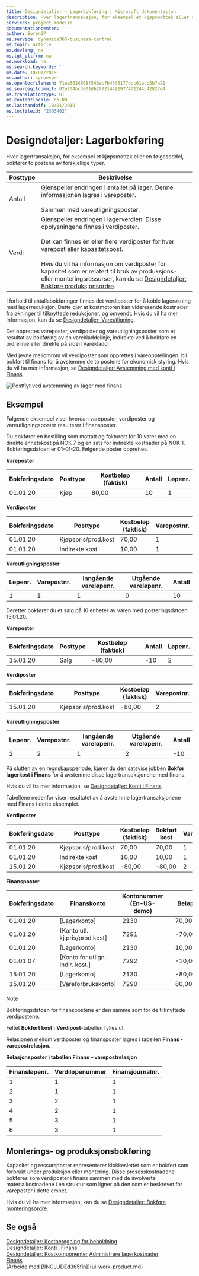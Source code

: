 ```yaml
---
title: Designdetaljer – Lagerbokføring | Microsoft-dokumentasjon
description: Hver lagertransaksjon, for eksempel et kjøpsmottak eller en følgeseddel, bokfører to postene av forskjellige typer.
services: project-madeira
documentationcenter: ''
author: SorenGP
ms.service: dynamics365-business-central
ms.topic: article
ms.devlang: na
ms.tgt_pltfrm: na
ms.workload: na
ms.search.keywords: ''
ms.date: 10/01/2019
ms.author: sgroespe
ms.openlocfilehash: 71ee3624868f546ec7b45f5177dcc61acc5b7a21
ms.sourcegitcommit: 02e704bc3e01d62072144919774f1244c42827e4
ms.translationtype: HT
ms.contentlocale: nb-NO
ms.lasthandoff: 10/01/2019
ms.locfileid: "2303402"
---
```

# <a name="design-details-inventory-posting"></a>Designdetaljer: Lagerbokføring
Hver lagertransaksjon, for eksempel et kjøpsmottak eller en følgeseddel, bokfører to postene av forskjellige typer.  

|Posttype|Beskrivelse|  
|----------------|---------------------------------------|  
|Antall|Gjenspeiler endringen i antallet på lager. Denne informasjonen lagres i vareposter.<br /><br /> Sammen med vareutligningsposter.|  
|Verdi|Gjenspeiler endringen i lagerverdien. Disse opplysningene finnes i verdiposter.<br /><br /> Det kan finnes én eller flere verdiposter for hver varepost eller kapasitetspost.<br /><br /> Hvis du vil ha informasjon om verdiposter for kapasitet som er relatert til bruk av produksjons- eller monteringsressurser, kan du se [Designdetaljer: Bokføre produksjonsordre](design-details-production-order-posting.md).|  

 I forhold til antallsbokføringer finnes det verdiposter for å koble lagerøkning med lagerreduksjon. Dette gjør at kostmotoren kan videresende kostnader fra økninger til tilknyttede reduksjoner, og omvendt. Hvis du vil ha mer informasjon, kan du se [Designdetaljer: Vareutligning](design-details-item-application.md).  

 Det opprettes vareposter, verdiposter og vareutligningsposter som et resultat av bokføring av en varekladdelinje, indirekte ved å bokføre en ordrelinje eller direkte på siden Varekladd.  

 Med jevne mellomrom vil verdiposter som opprettes i vareopptellingen, bli bokført til finans for å avstemme de to postene for økonomisk styring. Hvis du vil ha mer informasjon, se [Designdetaljer: Avstemming med konti i Finans](design-details-reconciliation-with-the-general-ledger.md).  

 ![Postflyt ved avstemming av lager med finans](media/design_details_inventory_costing_1_entry_flow.png "Postflyt ved avstemming av lager med finans")  

## <a name="example"></a>Eksempel  
 Følgende eksempel viser hvordan vareposter, verdiposter og vareutligningsposter resulterer i finansposter.  

 Du bokfører en bestilling som mottatt og fakturert for 10 varer med en direkte enhetskost på NOK 7 og en sats for indirekte kostnader på NOK 1. Bokføringsdatoen er 01-01-20. Følgende poster opprettes.  

 **Vareposter**  

|Bokføringsdato|Posttype|Kostbeløp (faktisk)|Antall|Løpenr.|  
|------------------|----------------|----------------------------|--------------|---------------|  
|01.01.20|Kjøp|80,00|10|1|  

 **Verdiposter**  

|Bokføringsdato|Posttype|Kostbeløp (faktisk)|Varepostnr.|Løpenr.|  
|------------------|----------------|----------------------------|---------------------------|---------------|  
|01.01.20|Kjøpspris/prod.kost|70,00|1|1|  
|01.01.20|Indirekte kost|10,00|1|2|  

 **Vareutligningsposter**  

|Løpenr.|Varepostnr.|Inngående vareløpenr.|Utgående vareløpenr.|Antall|  
|---------------|---------------------------|----------------------------|-----------------------------|--------------|  
|1|1|1|0|10|  

 Deretter bokfører du et salg på 10 enheter av varen med posteringsdatoen 15.01.20.  

 **Vareposter**  

|Bokføringsdato|Posttype|Kostbeløp (faktisk)||Antall|Løpenr.|  
|------------------|----------------|----------------------------|-|--------------|---------------|  
|15.01.20|Salg|-80,00||-10|2|  

 **Verdiposter**  

|Bokføringsdato|Posttype|Kostbeløp (faktisk)|Varepostnr.|Løpenr.|  
|------------------|----------------|----------------------------|---------------------------|---------------|  
|15.01.20|Kjøpspris/prod.kost|-80,00|2|3|  

 **Vareutligningsposter**  

|Løpenr.|Varepostnr.|Inngående vareløpenr.|Utgående vareløpenr.|Antall|  
|---------------|---------------------------|----------------------------|-----------------------------|--------------|  
|2|2|1|2|-10|  

 På slutten av en regnskapsperiode, kjører du den satsvise jobben **Bokfør lagerkost i Finans** for å avstemme disse lagertransaksjonene med finans.  

 Hvis du vil ha mer informasjon, se [Designdetaljer: Konti i Finans](design-details-accounts-in-the-general-ledger.md).  

 Tabellene nedenfor viser resultatet av å avstemme lagertransaksjonene med Finans i dette eksemplet.  

 **Verdiposter**  

|Bokføringsdato|Posttype|Kostbeløp (faktisk)|Bokført kost|Varepostnr.|Løpenr.|  
|------------------|----------------|----------------------------|-------------------------|---------------------------|---------------|  
|01.01.20|Kjøpspris/prod.kost|70,00|70,00|1|1|  
|01.01.20|Indirekte kost|10,00|10,00|1|2|  
|15.01.20|Kjøpspris/prod.kost|-80,00|-80,00|2|3|  

 **Finansposter**  

|Bokføringsdato|Finanskonto|Kontonummer (En-US-demo)||Beløp|Løpenr.|  
|------------------|------------------|---------------------------------|-|------------|---------------|  
|01.01.20|[Lagerkonto]|2130||70,00|1|  
|01.01.20|[Konto utl. kj.pris/prod.kost]|7291||-70,00|2|  
|01.01.20|[Lagerkonto]|2130||10,00|3|  
|01.01.07|[Konto for utlign. indir. kost.]|7292||-10,00|4|  
|15.01.20|[Lagerkonto]|2130||-80,00|5|  
|15.01.20|[Vareforbrukskonto]|7290||80,00|6|  

> [!NOTE]  
>  Bokføringsdatoen for finanspostene er den samme som for de tilknyttede verdipostene.  
>   
>  Feltet **Bokført kost** i **Verdipost**-tabellen fylles ut.  

 Relasjonen mellom verdiposter og finansposter lagres i tabellen **Finans - varepostrelasjon**.  

 **Relasjonsposter i tabellen Finans – varepostrelasjon**  

|Finansløpenr.|Verdiløpenummer|Finansjournalnr.|  
|--------------------|---------------------|-----------------------|  
|1|1|1|  
|2|1|1|  
|3|2|1|  
|4|2|1|  
|5|3|1|  
|6|3|1|  

## <a name="assembly-and-production-posting"></a>Monterings- og produksjonsbokføring  
Kapasitet og ressursposter representerer klokkeslettet som er bokført som forbrukt under produksjon eller montering. Disse prosesskostnadene bokføres som verdiposter i finans sammen med de involverte materialkostnadene i en struktur som ligner på den som er beskrevet for vareposter i dette emnet.  

Hvis du vil ha mer informasjon, kan du se [Designdetaljer: Bokføre monteringsordre](design-details-assembly-order-posting.md).  

## <a name="see-also"></a>Se også  
 [Designdetaljer: Kostberegning for beholdning](design-details-inventory-costing.md)   
 [Designdetaljer: Konti i Finans](design-details-accounts-in-the-general-ledger.md)   
 [Designdetaljer: Kostkomponenter](design-details-cost-components.md) [Administrere lagerkostnader](finance-manage-inventory-costs.md)  
 [Finans](finance.md)  
 [Arbeide med [!INCLUDE[d365fin](includes/d365fin_md.md)]](ui-work-product.md)
